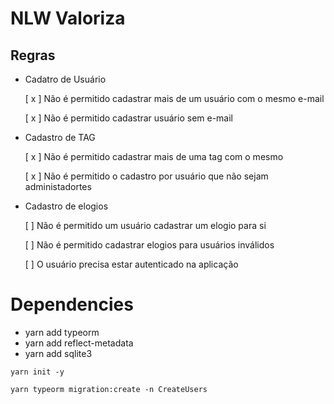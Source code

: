 # NLW Valoriza

## Regras

- Cadatro de Usuário

  [ x ] Não é permitido cadastrar mais de um usuário com o mesmo e-mail

  [ x ] Não é permitido cadastrar usuário sem e-mail

- Cadastro de TAG

  [ x ] Não é permitido cadastrar mais de uma tag com o mesmo 
  
  [ x ] Não é permitido o cadastro por usuário que não sejam administadortes

- Cadastro de elogios

  [ ] Não é permitido um usuário cadastrar um elogio para si

  [ ] Não é permitido cadastrar elogios para usuários inválidos

  [ ] O usuário precisa estar autenticado na aplicação


# Dependencies

- yarn add typeorm
- yarn add reflect-metadata
- yarn add sqlite3


```
yarn init -y

yarn typeorm migration:create -n CreateUsers

```